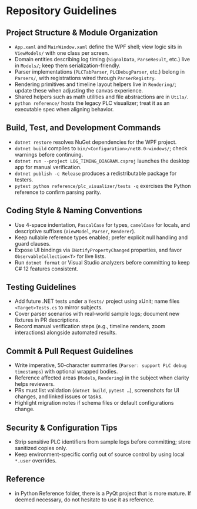# Repository Guidelines

## Project Structure & Module Organization
- `App.xaml` and `MainWindow.xaml` define the WPF shell; view logic sits in `ViewModels/` with one class per screen.
- Domain entities describing log timing (`SignalData`, `ParseResult`, etc.) live in `Models/`; keep them serialization-friendly.
- Parser implementations (`PLCTabParser`, `PLCDebugParser`, etc.) belong in `Parsers/`, with registrations wired through `ParserRegistry`.
- Rendering primitives and timeline layout helpers live in `Rendering/`; update these when adjusting the canvas experience.
- Shared helpers such as math utilities and file abstractions are in `Utils/`.
- `python reference/` hosts the legacy PLC visualizer; treat it as an executable spec when aligning behavior.

## Build, Test, and Development Commands
- `dotnet restore` resolves NuGet dependencies for the WPF project.
- `dotnet build` compiles to `bin/<Configuration>/net8.0-windows/`; check warnings before continuing.
- `dotnet run --project LOG_TIMING_DIAGRAM.csproj` launches the desktop app for manual verification.
- `dotnet publish -c Release` produces a redistributable package for testers.
- `pytest python reference/plc_visualizer/tests -q` exercises the Python reference to confirm parsing parity.

## Coding Style & Naming Conventions
- Use 4-space indentation, `PascalCase` for types, `camelCase` for locals, and descriptive suffixes (`ViewModel`, `Parser`, `Renderer`).
- Keep nullable reference types enabled; prefer explicit null handling and guard clauses.
- Expose UI bindings via `INotifyPropertyChanged` properties, and favor `ObservableCollection<T>` for live lists.
- Run `dotnet format` or Visual Studio analyzers before committing to keep C# 12 features consistent.

## Testing Guidelines
- Add future .NET tests under a `Tests/` project using xUnit; name files `<Target>Tests.cs` to mirror subjects.
- Cover parser scenarios with real-world sample logs; document new fixtures in PR descriptions.
- Record manual verification steps (e.g., timeline renders, zoom interactions) alongside automated results.

## Commit & Pull Request Guidelines
- Write imperative, 50-character summaries (`Parser: support PLC debug timestamps`) with optional wrapped bodies.
- Reference affected areas (`Models`, `Rendering`) in the subject when clarity helps reviewers.
- PRs must list validation (`dotnet build`, `pytest …`), screenshots for UI changes, and linked issues or tasks.
- Highlight migration notes if schema files or default configurations change.

## Security & Configuration Tips
- Strip sensitive PLC identifiers from sample logs before committing; store sanitized copies only.
- Keep environment-specific config out of source control by using local `*.user` overrides.

## Reference
- in Python Reference folder, there is a PyQt project that is more mature. If deemed necessary, do not hesitate to use it as reference.

